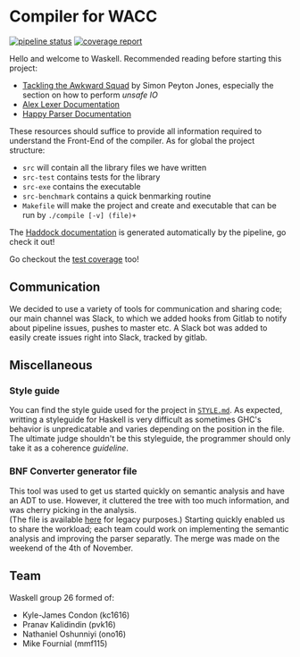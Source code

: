 # Compiler for WACC
[![pipeline status](https://gitlab.doc.ic.ac.uk/waskell/compiler/badges/master/pipeline.svg)](https://gitlab.doc.ic.ac.uk/waskell/compiler/commits/master)
[![coverage report](https://gitlab.doc.ic.ac.uk/waskell/compiler/badges/master/coverage.svg)](https://gitlab.doc.ic.ac.uk/waskell/compiler/commits/master)

Hello and welcome to Waskell. Recommended reading before starting this project:

* [Tackling the Awkward Squad](https://www.microsoft.com/en-us/research/wp-content/uploads/2016/07/mark.pdf)
  by Simon Peyton Jones, especially the section on how to perform *unsafe IO*
* [Alex Lexer Documentation](https://www.haskell.org/alex/doc/html/index.html)
* [Happy Parser Documentation](https://www.haskell.org/happy/doc/html/index.html)

These resources should suffice to provide all information required to understand the Front-End of the compiler.
As for global the project structure:
* `src` will contain all the library files we have written
* `src-test` contains tests for the library
* `src-exe` contains the executable
* `src-benchmark` contains a quick benmarking routine
* `Makefile` will make the project and create and executable that can be run by
  `./compile [-v] (file)+`

The [Haddock documentation](https://gitlab.doc.ic.ac.uk/waskell/compiler/-/jobs/artifacts/master/download?job=doc)
is generated automatically by the pipeline, go check
it out!

Go checkout the [test coverage](https://gitlab.doc.ic.ac.uk/waskell/compiler/-/jobs/artifacts/master/download?job=test)
too! 

## Communication

We decided to use a variety of tools for communication and sharing code; our
main channel was Slack, to which we added hooks from Gitlab to notify about
pipeline issues, pushes to master etc. A Slack bot was added to easily create 
issues right into Slack, tracked by gitlab.

## Miscellaneous

### Style guide

You can find the style guide used for the project in [`STYLE.md`](https://gitlab.doc.ic.ac.uk/waskell/compiler/blob/master/STYLE.md).
As expected, writting a styleguide for Haskell is very difficult as sometimes
GHC's behavior is unpredicatable and varies depending on the position in the
file. The ultimate judge shouldn't be this styleguide, the programmer should
only take it as a coherence *guideline*.

### BNF Converter generator file

This tool was used to get us started quickly on semantic analysis and have an ADT to use. 
However, it cluttered the tree with too much information, and was cherry picking in the analysis.  
(The file is available [here](https://www.gitlab.doc.ic.ac.uk/waskell/compiler/blob/master/STYLE.md)
for legacy purposes.) Starting quickly enabled us to share the workload; each
team could work on implementing the semantic analysis and improving the parser
separatly. The merge was made on the weekend of the 4th of November.

## Team

Waskell group 26 formed of:
  * Kyle-James Condon    (kc1616)
  * Pranav Kalidindin    (pvk16)
  * Nathaniel Oshunniyi  (ono16)
  * Mike Fournial        (mmf115)
